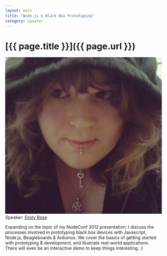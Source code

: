 ```yaml
---
layout: main
title: "Node.js & Black Box Prototyping"
category: speaker
---
```


# [{{ page.title }}]({{ page.url }})

<a href="http://nexxylove.tumblr.com"><img src="/images/emily-rose.jpeg" class="speaker" alt="Emily Rose"></a>
Speaker: <a href="http://nexxylove.tumblr.com">Emily Rose</a>

Expanding on the topic of my NodeConf 2012 presentation; I discuss the processes involved in prototyping black box devices with Javascript, Node.js, Beagleboards & Arduinos. We cover the basics of getting started with prototyping & development, and illustrate real-world applications. There will even be an interactive demo to keep things interesting. :)
